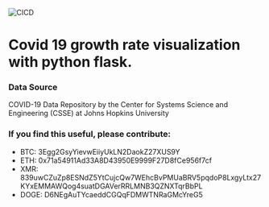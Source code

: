 ![CICD](https://github.com/nand0p/covid19/workflows/CICD/badge.svg?branch=master)

# Covid 19 growth rate visualization with python flask.


### Data Source
COVID-19 Data Repository by the Center for Systems Science and Engineering (CSSE) at Johns Hopkins University


### If you find this useful, please contribute:
- BTC: 3Egg2GsyYievwEiiyUkLN2DaokZ27XUS9Y
- ETH: 0x71a54911Ad33A8D43950E9999F27D8fCe956f7cf
- XMR: 839uwCZuZp8ESNdZ5YtCujcQw7WEhcBvPMUaBRV5pqdoP8LxgyLtx27KYxEMMAWQog4suatDGAVerRRLMNB3QZNXTqrBbPL
- DOGE: D6NEgAuTYcaeddCGQqFDMWTNRaGMcYreG5
